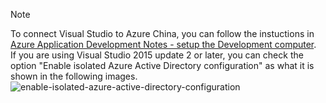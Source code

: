 > [!NOTE]
> To connect Visual Studio to Azure China, you can follow the instuctions in [Azure Application Development Notes - setup the Development computer](https://www.azure.cn/documentation/articles/developerdifferences/#confdevcomp).
><br/> If you are using Visual Studio 2015 update 2 or later, you can check the option "Enable isolated Azure Active Directory configuration" as what it is shown in the following images.
><br/>![enable-isolated-azure-active-directory-configuration](./media/azure-visual-studio-login-guide/enable-isolated-azure-active-directory-configuration.jpg)